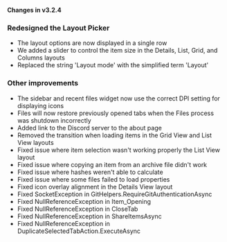 **Changes in v3.2.4**

### Redesigned the Layout Picker

- The layout options are now displayed in a single row
- We added a slider to control the item size in the Details, List, Grid, and Columns layouts
- Replaced the string 'Layout mode' with the simplified term 'Layout'

### Other improvements

- The sidebar and recent files widget now use the correct DPI setting for displaying icons
- Files will now restore previously opened tabs when the Files process was shutdown incorrectly
- Added link to the Discord server to the about page
- Removed the transition when loading items in the Grid View and List View layouts
- Fixed issue where item selection wasn't working properly the List View layout
- Fixed issue where copying an item from an archive file didn't work
- Fixed issue where hashes weren't able to calculate
- Fixed issue where some files failed to load properties
- Fixed icon overlay alignment in the Details View layout
- Fixed SocketException in GitHelpers.RequireGitAuthenticationAsync
- Fixed NullReferenceException in Item_Opening
- Fixed NullReferenceException in CloseTab
- Fixed NullReferenceException in ShareItemsAsync
- Fixed NullReferenceException in DuplicateSelectedTabAction.ExecuteAsync
